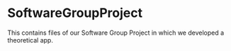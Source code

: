 SoftwareGroupProject
====================

This contains files of our Software Group Project in which we developed a theoretical app.
